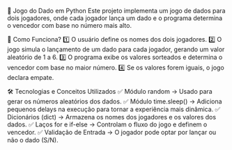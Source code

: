 🎲 Jogo do Dado em Python
Este projeto implementa um jogo de dados para dois jogadores, onde cada jogador lança um dado e o programa determina o vencedor com base no número mais alto.

🔹 Como Funciona?
1️⃣ O usuário define os nomes dos dois jogadores.
2️⃣ O jogo simula o lançamento de um dado para cada jogador, gerando um valor aleatório de 1 a 6.
3️⃣ O programa exibe os valores sorteados e determina o vencedor com base no maior número.
4️⃣ Se os valores forem iguais, o jogo declara empate.

🛠️ Tecnologias e Conceitos Utilizados
✅ Módulo random → Usado para gerar os números aleatórios dos dados.
✅ Módulo time.sleep() → Adiciona pequenos delays na execução para tornar a experiência mais dinâmica.
✅ Dicionários (dict) → Armazena os nomes dos jogadores e os valores dos dados.
✅ Laços for e if-else → Controlam o fluxo do jogo e definem o vencedor.
✅ Validação de Entrada → O jogador pode optar por lançar ou não o dado (S/N).

